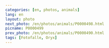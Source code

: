 ```yaml
---
categories: [en, photos, animals]
lang: en
layout: photo
next_photo: /en/photos/animals/P0000498.html
picname: P0000499
prev_photo: /en/photos/animals/P0000490.html
tags: [Fotofalle, Oryx]
---
```


